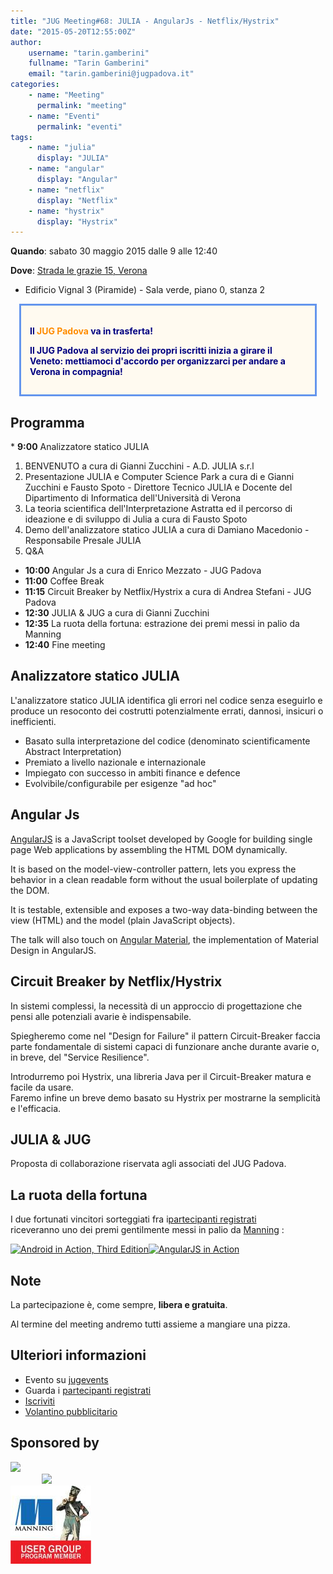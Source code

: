 ```yaml
---
title: "JUG Meeting#68: JULIA - AngularJs - Netflix/Hystrix"
date: "2015-05-20T12:55:00Z"
author:
    username: "tarin.gamberini"
    fullname: "Tarin Gamberini"
    email: "tarin.gamberini@jugpadova.it"
categories:
    - name: "Meeting"
      permalink: "meeting"
    - name: "Eventi"
      permalink: "eventi"
tags:
    - name: "julia"
      display: "JULIA"
    - name: "angular"
      display: "Angular"
    - name: "netflix"
      display: "Netflix"
    - name: "hystrix"
      display: "Hystrix"
---
```


**Quando**: sabato 30 maggio 2015 dalle 9 alle 12:40

**Dove**: [Strada le grazie 15,
Verona](https://www.google.it/maps/place/Str.+le+Grazie,+15,+Universit%C3%A0+degli+Studi+di+Verona,+37134+Verona+VR/@45.403806,10.9975558,386m/data=%213m2%211e3%214b1%214m7%211m4%213m3%211s0x477f5fa577681de3:0x686b1459b4b3fb67%212sStr.+le+Grazie,+15,+Universit%C3%A0+degli+Studi+di+Verona,+37134+Verona+VR%213b1%213m1%211s0x477f5fa577681de3:0x686b1459b4b3fb67%216m1%211e1)
- Edificio Vignal 3 (Piramide) - Sala verde, piano 0, stanza 2

<div style="background-color: FloralWhite; color: Navy; font-weight: bold; margin: 1em; padding: 1em; border: CornflowerBlue solid; ">
<p style="text-align: center; font-size: large; ">

Il <span style="color: DarkOrange;">JUG Padova</span> va in trasferta!

</p>
<p style="text-align: center;">

Il JUG Padova al servizio dei propri iscritti inizia a girare il Veneto:
mettiamoci d'accordo per organizzarci per andare a Verona in compagnia!

</p>
</div>

Programma
---------

\* **9:00** Analizzatore statico JULIA

1.  BENVENUTO a cura di Gianni Zucchini - A.D. JULIA s.r.l
2.  Presentazione JULIA e Computer Science Park a cura di e Gianni
    Zucchini e Fausto Spoto - Direttore Tecnico JULIA e Docente del
    Dipartimento di Informatica dell'Università di Verona
3.  La teoria scientifica dell'Interpretazione Astratta ed il percorso
    di ideazione e di sviluppo di Julia a cura di Fausto Spoto
4.  Demo dell'analizzatore statico JULIA a cura di Damiano Macedonio -
    Responsabile Presale JULIA
5.  Q&A

-   **10:00** Angular Js a cura di Enrico Mezzato - JUG Padova
-   **11:00** Coffee Break
-   **11:15** Circuit Breaker by Netflix/Hystrix a cura di Andrea
    Stefani - JUG Padova
-   **12:30** JULIA & JUG a cura di Gianni Zucchini
-   **12:35** La ruota della fortuna: estrazione dei premi messi in
    palio da Manning
-   **12:40** Fine meeting

Analizzatore statico JULIA
--------------------------

L'analizzatore statico JULIA identifica gli errori nel codice senza
eseguirlo e produce un resoconto dei costrutti potenzialmente errati,
dannosi, insicuri o inefficienti.

-   Basato sulla interpretazione del codice (denominato scientificamente
    Abstract Interpretation)
-   Premiato a livello nazionale e internazionale
-   Impiegato con successo in ambiti finance e defence
-   Evolvibile/configurabile per esigenze "ad hoc"

Angular Js
----------

[AngularJS](https://angularjs.org/) is a JavaScript toolset developed by
Google for building single page Web applications by assembling the HTML
DOM dynamically.

It is based on the model-view-controller pattern, lets you express the
behavior in a clean readable form without the usual boilerplate of
updating the DOM.

It is testable, extensible and exposes a two-way data-binding between
the view (HTML) and the model (plain JavaScript objects).

The talk will also touch on [Angular
Material](https://material.angularjs.org/), the implementation of
Material Design in AngularJS.

Circuit Breaker by Netflix/Hystrix
----------------------------------

In sistemi complessi, la necessità di un approccio di progettazione che
pensi alle potenziali avarie è indispensabile.

Spiegheremo come nel "Design for Failure" il pattern Circuit-Breaker
faccia parte fondamentale di sistemi capaci di funzionare anche durante
avarie o, in breve, del "Service Resilience".

Introdurremo poi Hystrix, una libreria Java per il Circuit-Breaker
matura e facile da usare.\
Faremo infine un breve demo basato su Hystrix per mostrarne la
semplicità e l'efficacia.

JULIA & JUG
-----------

Proposta di collaborazione riservata agli associati del JUG Padova.

La ruota della fortuna
----------------------

I due fortunati vincitori sorteggiati fra i[partecipanti
registrati](http://www.jugevents.org/jugevents/event/showParticipants.html?id=56105)\
riceveranno uno dei premi gentilmente messi in palio da
[Manning](http://www.manning.com/) :

<a href="http://www.manning.com/ableson3/"><img src="http://www.manning.com/ableson3/ableson3_cover150.jpg" title="Android in Action, Third Edition" /></a><a href="http://www.manning.com/bford/"><img src="http://www.manning.com/bford/bford_cover150.jpg" title="AngularJS in Action" /></a>

Note
----

La partecipazione è, come sempre, **libera e gratuita**.

Al termine del meeting andremo tutti assieme a mangiare una pizza.

Ulteriori informazioni
----------------------

-   Evento su
    [jugevents](http://www.jugevents.org/jugevents/event/56105)
-   Guarda i [partecipanti
    registrati](http://www.jugevents.org/jugevents/event/showParticipants.html?id=56105)
-   [Iscriviti](http://www.jugevents.org/jugevents/event/registration.form?event.id=56105)
-   [Volantino
    pubblicitario](http://www.jugpadova.it//files/jug_pd_meeting68_volantino.pdf)

Sponsored by
------------

<a title="Julia" href="http://www.juliasoft.com/"><img src="http://www.juliasoft.com/julia.xtro.it/repository/1/xag-cb937e54c92e843a00dcac37dcf93bcd-ita-177.png" style="width: 129px;" /></a>\
<a title="Computer Science Park" href="http://www.csp.univr.it/" style="margin: 0 10%;"><img src="http://static.wixstatic.com/media/ea390a_346a5e2eac5f4060a181b835cf34489b.png_srz_p_439_347_75_22_0.50_1.20_0.00_png_srz" style="width: 129px;" /></a>\
<a title="Manning User Group Program" href="http://www.manning.com/ugprogram/"><img src="/files/manning_user_group_program_banner3.jpg" /></a>
